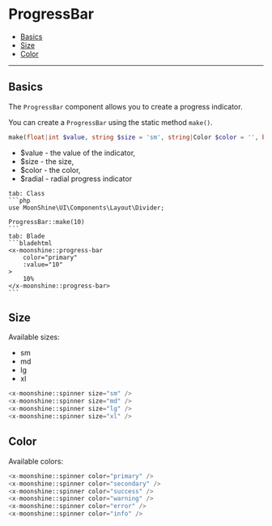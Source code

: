 # ProgressBar

- [Basics](#basics)
- [Size](#size)
- [Color](#color)

---

<a name="basics"></a>
## Basics

The `ProgressBar` component allows you to create a progress indicator.

You can create a `ProgressBar` using the static method `make()`.

```php
make(float|int $value, string $size = 'sm', string|Color $color = '', bool $radial = false,)
```

 - $value - the value of the indicator,
 - $size - the size,
 - $color - the color,
 - $radial - radial progress indicator

~~~tabs
tab: Class
```php
use MoonShine\UI\Components\Layout\Divider;

ProgressBar::make(10)
```
tab: Blade
```bladehtml
<x-moonshine::progress-bar
    color="primary"
    :value="10"
>
    10%
</x-moonshine::progress-bar>
```
~~~

<a name="size"></a>
## Size

Available sizes:

- sm
- md
- lg
- xl

```php
<x-moonshine::spinner size="sm" />
<x-moonshine::spinner size="md" />
<x-moonshine::spinner size="lg" />
<x-moonshine::spinner size="xl" />
```

<a name="color"></a>
## Color

Available colors:

```php
<x-moonshine::spinner color="primary" />
<x-moonshine::spinner color="secondary" />
<x-moonshine::spinner color="success" />
<x-moonshine::spinner color="warning" />
<x-moonshine::spinner color="error" />
<x-moonshine::spinner color="info" />
```
